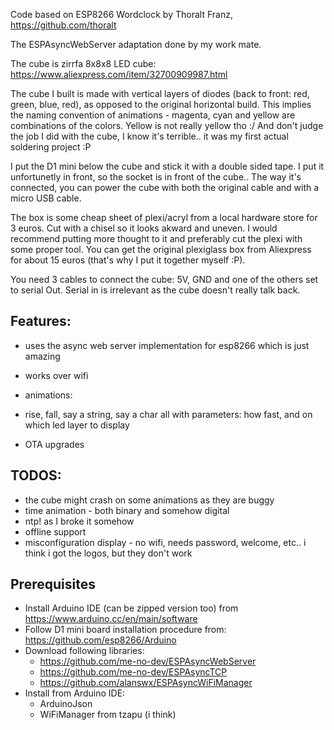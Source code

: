 
Code based on ESP8266 Wordclock
by Thoralt Franz, https://github.com/thoralt

The ESPAsyncWebServer adaptation done by my work mate. 

The cube is zirrfa 8x8x8 LED cube: https://www.aliexpress.com/item/32700909987.html

The cube I built is made with vertical layers of diodes (back to front: red, green, blue, red), as opposed to the original horizontal build. This implies the naming convention of animations - magenta, cyan and yellow are combinations of the colors. Yellow is not really yellow tho :/ And don't judge the job I did with the cube, I know it's terrible.. it was my first actual soldering project :P

I put the D1 mini below the cube and stick it with a double sided tape. I put it unfortunetly in front, so the socket is in front of the cube.. The way it's connected, you can power the cube with both the original cable and with a micro USB cable. 

The box is some cheap sheet of plexi/acryl from a local hardware store for 3 euros. Cut with a chisel so it looks akward and uneven. I would recommend putting more thought to it and preferably cut the plexi with some proper tool. You can get the original plexiglass box  from Aliexpress for about 15 euros (that's why I put it together myself :P).

You need 3 cables to connect the cube: 5V, GND and one of the others set to serial Out. Serial in is irrelevant as the cube doesn't really talk back.

## Features:
* uses the async web server implementation for esp8266 which is just amazing
* works over wifi
* animations: 
* rise, fall, say a string, say a char
    all with parameters: how fast, and on which led layer to display
 
* OTA upgrades

## TODOS:
* the cube might crash on some animations as they are buggy
* time animation - both binary and somehow digital
* ntp! as I broke it somehow
* offline support
* misconfiguration display - no wifi, needs password, welcome, etc.. i think i got the logos, but they don't work


## Prerequisites 
* Install Arduino IDE (can be zipped version too) from https://www.arduino.cc/en/main/software
* Follow D1 mini board installation procedure from: https://github.com/esp8266/Arduino
* Download following libraries:
    * https://github.com/me-no-dev/ESPAsyncWebServer
    * https://github.com/me-no-dev/ESPAsyncTCP
    * https://github.com/alanswx/ESPAsyncWiFiManager
* Install from Arduino IDE:
    * ArduinoJson
    * WiFiManager from tzapu (i think)

